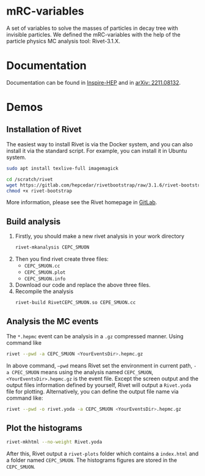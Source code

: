 # mRC-variables

A set of variables to solve the masses of particles in decay tree with invisible particles. We defined the mRC-variables with the help of the particle physics MC analysis tool: Rivet-3.1.X.

# Documentation

Documentation can be found in [Inspire-HEP](https://inspirehep.net/literature/2182463) and in [arXiv: 2211.08132](https://arxiv.org/abs/2211.08132). 

# Demos 
## Installation of Rivet 
The easiest way to install Rivet is via the Docker system, and you can also  install it via the standard script. For example, you can install it in Ubuntu system.  
```bash
sudo apt install texlive-full imagemagick 

cd /scratch/rivet
wget https://gitlab.com/hepcedar/rivetbootstrap/raw/3.1.6/rivet-bootstrap
chmod +x rivet-bootstrap
```  
More information, please see the Rivet homepage in [GitLab](https://gitlab.com/hepcedar/rivet/-/blob/release-3-1-x/doc/tutorials/installation.md). 

## Build analysis 
1. Firstly, you should make a new rivet analysis in your work directory
    ```bash
    rivet-mkanalysis CEPC_SMUON
    ``` 
2. Then you find rivet create three files:
    * `CEPC_SMUON.cc `
    * `CEPC_SMUON.plot`
    * `CEPC_SMUON.info`
3. Download our code and replace the above three files. 
4. Recompile the analysis
    ```bash
    rivet-build RivetCEPC_SMUON.so CEPE_SMUON.cc
    ```

## Analysis the MC events 
The `*.hepmc` event can be analysis in a `.gz` compressed manner. Using command like 

```bash
rivet --pwd -a CEPC_SMUON <YourEventsDir>.hepmc.gz
```

In above command, `—pwd` means Rivet set the environment in current path, `-a CPEC_SMUON` means using the analysis named `CEPC_SMUON`, `<YourEventsDir>.hepmc.gz` is the event file. 
Except the screen output and the output files information defined by yourself, Rivet will output a `Rivet.yoda` file for plotting. Alternatively, you can define the output file name via command like:
```bash
rivet --pwd -o rivet.yoda -a CEPC_SMUON <YourEventsDir>.hepmc.gz
```

## Plot the histograms

```bash
rivet-mkhtml --no-weight Rivet.yoda
```

After this, Rivet output a `rivet-plots` folder which contains a `index.html` and a folder named `CEPC_SMUON`. The histograms figures are stored in the `CEPC_SMUON`.

# 